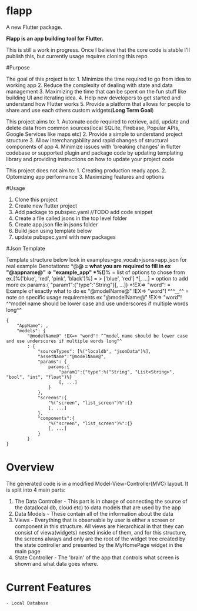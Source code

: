 # flapp

A new Flutter package.



**Flapp is an app building tool for Flutter.**

 This is still a work in progress. Once I believe that the core code is stable I'll publish this, but currently usage requires cloning this repo

#Purpose 

The goal of this project is to:
    1. Minimize the time required to go from idea to working app
    2. Reduce the complexity of dealing with state and data management
    3. Maximizing the time that can be spent on the fun stuff like building UI and iterating idea.
    4. Help new developers to get started and understand how Flutter works
    5. Provide a platform that allows for people to share and use each others custom widgets(**Long Term Goal**)

This project aims to:
    1. Automate code required to retrieve, add, update and delete data from common sources(local SQLite, Firebase, Popular APIs, Google Services like maps etc)
    2. Provide a simple to understand project structure
    3. Allow interchangability and rapid changes of structural components of app 
    4. Minimize issues with 'breaking changes' in flutter codebase or supported plugin and package code by updating templating library and providing instructions on how to update your project code


This project does not aim to:
    1. Creating production ready apps.
    2. Optomizing app performance
    3. Maximizing features and options


#Usage

1. Clone this project 
2. Create new flutter project
3. Add package to pubspec.yaml //TODO add code snippet
4. Create a file called jsons in the top level folder
5. Create app.json file in jsons folder
6. Build json using template below
7. update pubspec.yaml with new packages

#Json Template

Template structure below
look in examples>gre_vocab>jsons>app.json for real example
Denotations:
*@____@ = what you are required to fill in
    ex "@appname@" => "example_app"
*%(____)% = list of options to chose from 
    ex.[%('blue', 'red', 'pink', 'black')%] = > ['blue', 'red']
*[, ...] = option to add more
    ex params:{ "param1":{"type":"String"}[, ...]}
*!EX=> "word"! = Example of exactly what to do
    ex "@modelName@" !EX=> "word"! 
*^^__^^ = note on specific usage requirements
    ex "@modelName@" !EX=> "word"! ^^model name should be lower case and use underscores if multiple words long^^

```
{
    "AppName": ,
    "models": {
        "@modelName@" !EX=> "word"! ^^model name should be lower case and use underscores if multiple words long^^
        : {
            "sourceTypes": [%("localdb", "jsonData")%],
            "assetName":"@modelName@",
            "params": {
                params:{ 
                    "param1":{"type":%("String", "List<String>", "bool", "int", "float")%}
                    [, ...]
                } 
            },
            "screens":{
                "%("screen", "list_screen")%":{}
                [, ...]
            },
            "components":{
                "%("screen", "list_screen")%":{}
                [, ...]
            }
        }
}
```

# Overview
The generated code is in a modified Model-View-Controller(MVC) layout. 
It is split into 4 main parts:

1. The Data Controller - This part is in charge of connecting the source of the data(local db, cloud etc) to data models that are used by the app
2. Data Models - These contain all of the information about the data
3. Views - Everything that is observable by user is either a screen or component in this structure. All views are hierarchical in that they can consist of viewa(widgets) nested inside of them, and for this structure, the screens always and only are the root of the widget tree created by the state controller and presented by the MyHomePage widget in the main page
4. State Controller - The 'brain' of the app that controls what screen is shown and what data goes where.


# Current Features
    - Local Database




